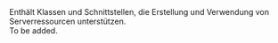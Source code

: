 <Namespace Name="Microsoft.Azure.Management.Compute">
  <Docs>
    <summary>Enthält Klassen und Schnittstellen, die Erstellung und Verwendung von Serverressourcen unterstützen.</summary> 
    <remarks>To be added.</remarks>
  </Docs>
</Namespace>
